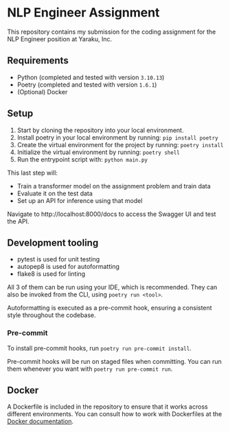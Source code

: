 # NLP Engineer Assignment

This repository contains my submission for the coding assignment for the NLP Engineer position at Yaraku, Inc.

## Requirements

- Python (completed and tested with version `3.10.13`)
- Poetry (completed and tested with version `1.6.1`)
- (Optional) Docker

## Setup

1. Start by cloning the repository into your local environment.
2. Install poetry in your local environment by running: `pip install poetry`
3. Create the virtual environment for the project by running: `poetry install`
4. Initialize the virtual environment by running: `poetry shell`
5. Run the entrypoint script with: `python main.py`

This last step will:

- Train a transformer model on the assignment problem and train data
- Evaluate it on the test data
- Set up an API for inference using that model

Navigate to http://localhost:8000/docs to access the Swagger UI and test the API.

## Development tooling

- pytest is used for unit testing
- autopep8 is used for autoformatting
- flake8 is used for linting

All 3 of them can be run using your IDE, which is recommended. They can also be invoked from the CLI, using `poetry run <tool>`.

Autoformatting is executed as a pre-commit hook, ensuring a consistent style throughout the codebase.

### Pre-commit

To install pre-commit hooks, run `poetry run pre-commit install`.

Pre-commit hooks will be run on staged files when committing. You can run them whenever you want with `poetry run pre-commit run`.

## Docker

A Dockerfile is included in the repository to ensure that it works across different environments. You can consult how to work with Dockerfiles at the [Docker documentation](https://docs.docker.com).
